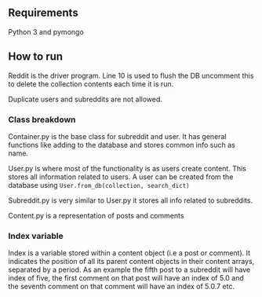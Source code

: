 ## Requirements
Python 3 and pymongo

## How to run
Reddit is the driver program. Line 10 is used to flush the DB uncomment this to delete the collection contents each time it is run.

Duplicate users and subreddits are not allowed.

### Class breakdown
Container.py is the base class for subreddit and user. It has general functions like adding to the database and stores common info such as name.

User.py is where most of the functionality is as users create content. This stores all information related to users. A user can be created from the database using ```User.from_db(collection, search_dict)```

Subreddit.py is very similar to User.py it stores all info related to subreddits.

Content.py is a representation of posts and comments

### Index variable
Index is a variable stored within a content object (i.e a post or comment). It indicates the position of all its parent content objects in their content arrays, separated by a period. As an example the fifth post to a subreddit will have index of five, the first comment on that post will have an index of 5.0 and the seventh comment on that comment will have an index of 5.0.7 etc.
